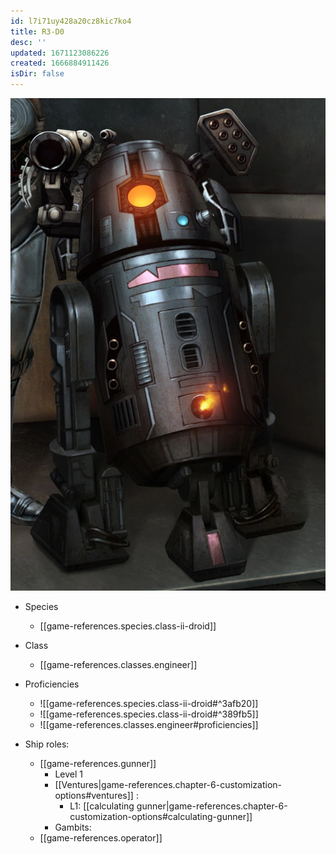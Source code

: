 ```yaml
---
id: l7i71uy428a20cz8kic7ko4
title: R3-D0
desc: ''
updated: 1671123086226
created: 1666884911426
isDir: false
---
```

![](assets/images/2022-12-15-11-50-53.png)

- Species
  - [[game-references.species.class-ii-droid]]
- Class
  - [[game-references.classes.engineer]]
- Proficiencies
  - ![[game-references.species.class-ii-droid#^3afb20]]
  - ![[game-references.species.class-ii-droid#^389fb5]]
  - ![[game-references.classes.engineer#proficiencies]]

- Ship roles:
  - [[game-references.gunner]]
    - Level 1
    - [[Ventures|game-references.chapter-6-customization-options#ventures]] :
      - L1: [[calculating gunner|game-references.chapter-6-customization-options#calculating-gunner]]
    - Gambits:
  - [[game-references.operator]]
